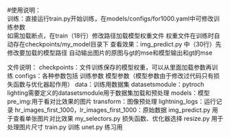 #使用说明：
<br>训练：直接运行train.py开始训练，在models/configs/for1000.yaml中可修改训练参数    
           如需加载断点，在train（18行）修改路径加载模型权重文件 权重文件在训练时自动存在checkpoints/my_model目录下
查看效果：img_predict.py 中（30行）先修改要加载的模型路径 自动输出图片的原图与gt的mse和模型输出和gt的mse

文件说明：
checkpoints：文件训练保存的模型权重，可以从里面加载参数再训练
configs：各种参数包括 训练参数 模型参数（模型参数由于修改过代码只有损失函数与优化器起作用）
data：训练用数据集
datasetsmodule：pytroch lighting需要定义的datasetsmodule用于数据集加载和预处理
models：模型
pre_img:用于看对比效果的图片
transform：图像预处理
lightning_logs：运行记录
hr_images_first_1000，lr_images_first_1000：原始数据
img_predict.py 用于查看单张图片对比效果
my_selectors.py 损失函数、优化器选择
resize.py 用于处理图片尺寸
train.py 训练
unet.py 练习用
